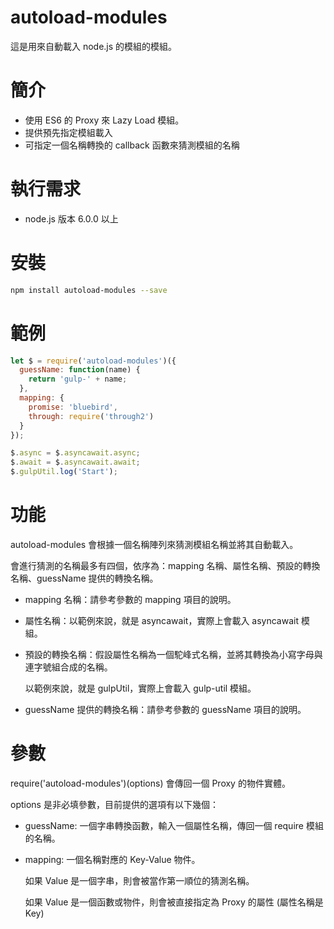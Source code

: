 # autoload-modules
這是用來自動載入 node.js 的模組的模組。

# 簡介
- 使用 ES6 的 Proxy 來 Lazy Load 模組。
- 提供預先指定模組載入
- 可指定一個名稱轉換的 callback 函數來猜測模組的名稱

# 執行需求
- node.js 版本 6.0.0 以上

# 安裝
```sh
npm install autoload-modules --save
```

# 範例
```js
let $ = require('autoload-modules')({
  guessName: function(name) {
    return 'gulp-' + name;
  },
  mapping: {
    promise: 'bluebird',
    through: require('through2')
  }
});

$.async = $.asyncawait.async;
$.await = $.asyncawait.await;
$.gulpUtil.log('Start');
```

# 功能
autoload-modules 會根據一個名稱陣列來猜測模組名稱並將其自動載入。

會進行猜測的名稱最多有四個，依序為：mapping 名稱、屬性名稱、預設的轉換名稱、guessName 提供的轉換名稱。

- mapping 名稱：請參考參數的 mapping 項目的說明。
- 屬性名稱：以範例來說，就是 asyncawait，實際上會載入 asyncawait 模組。
- 預設的轉換名稱：假設屬性名稱為一個駝峰式名稱，並將其轉換為小寫字母與連字號組合成的名稱。

  以範例來說，就是 gulpUtil，實際上會載入 gulp-util 模組。
- guessName 提供的轉換名稱：請參考參數的 guessName 項目的說明。

# 參數
require('autoload-modules')(options) 會傳回一個 Proxy 的物件實體。

options 是非必填參數，目前提供的選項有以下幾個：

- guessName: 一個字串轉換函數，輸入一個屬性名稱，傳回一個 require 模組的名稱。

- mapping: 一個名稱對應的 Key-Value 物件。

  如果 Value 是一個字串，則會被當作第一順位的猜測名稱。

  如果 Value 是一個函數或物件，則會被直接指定為 Proxy 的屬性 (屬性名稱是 Key)




